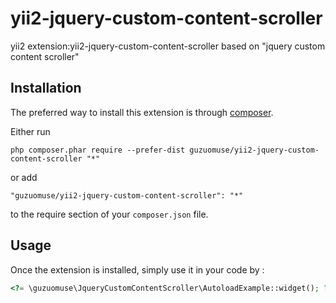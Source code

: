 yii2-jquery-custom-content-scroller
===================================
yii2 extension:yii2-jquery-custom-content-scroller based on "jquery custom content scroller"

Installation
------------

The preferred way to install this extension is through [composer](http://getcomposer.org/download/).

Either run

```
php composer.phar require --prefer-dist guzuomuse/yii2-jquery-custom-content-scroller "*"
```

or add

```
"guzuomuse/yii2-jquery-custom-content-scroller": "*"
```

to the require section of your `composer.json` file.


Usage
-----

Once the extension is installed, simply use it in your code by  :

```php
<?= \guzuomuse\JqueryCustomContentScroller\AutoloadExample::widget(); ?>```